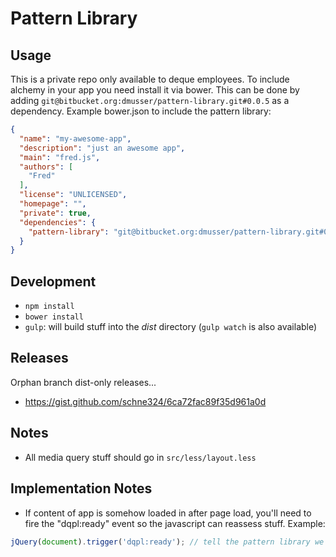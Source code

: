 # Pattern Library

## Usage
This is a private repo only available to deque employees.  To include alchemy in your app you need install it via bower.  This can be done by adding `git@bitbucket.org:dmusser/pattern-library.git#0.0.5` as a dependency.  Example bower.json to include the pattern library:
```json
{
  "name": "my-awesome-app",
  "description": "just an awesome app",
  "main": "fred.js",
  "authors": [
    "Fred"
  ],
  "license": "UNLICENSED",
  "homepage": "",
  "private": true,
  "dependencies": {
    "pattern-library": "git@bitbucket.org:dmusser/pattern-library.git#0.0.5"
  }
}
```

## Development
- `npm install`
- `bower install`
- `gulp`: will build stuff into the _dist_ directory (`gulp watch` is also available)

## Releases
Orphan branch dist-only releases...
* https://gist.github.com/schne324/6ca72fac89f35d961a0d

## Notes
* All media query stuff should go in `src/less/layout.less`

## Implementation Notes
* If content of app is somehow loaded in after page load, you'll need to fire the "dqpl:ready" event so the javascript can reassess stuff.  Example:
```js
jQuery(document).trigger('dqpl:ready'); // tell the pattern library we're ready to go
```
